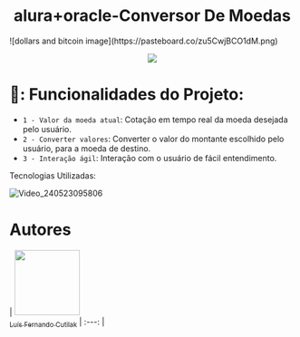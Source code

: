 ﻿<h1 align="center">alura+oracle-Conversor De Moedas </h1>
![dollars and bitcoin image](https://pasteboard.co/zu5CwjBCO1dM.png)
<p align="center">
<img  loading="lazy" ![Badge Concluído] src="http://img.shields.io/static/v1?label=STATUS&message=EM%20CONCLUÍDO&color=GREEN&style=for-the-badge"/>

# 💱: Funcionalidades do Projeto:

- `1 - Valor da moeda atual`: Cotação em tempo real da moeda desejada pelo usuário.
- `2 - Converter valores`: Converter o valor do montante escolhido pelo usuário, para a moeda de destino.
- `3 - Interação ágil`: Interação com o usuário de fácil entendimento.

   


Tecnologias Utilizadas:

![Video_240523095806](https://github.com/luiscutilak/alura-oracle-ConversorDeMoedas/assets/87094060/1550199c-d142-453d-a964-704236d0594d)

# Autores

| [<img loading="lazy" src="https://pasteboard.co/oKryFRaPbdEZ.jpg" width=115><br><sub>Luís Fernando Cutilak</sub>](https://github.com/luiscutilak) | :---: |

